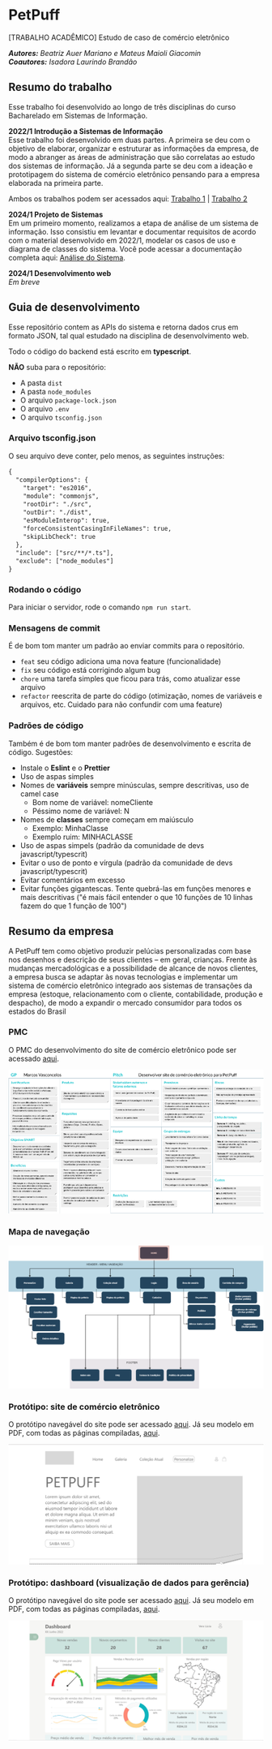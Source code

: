 # PetPuff
[TRABALHO ACADÊMICO] Estudo de caso de comércio eletrônico

***Autores:** Beatriz Auer Mariano e Mateus Maioli Giacomin*<br>
***Coautores:** Isadora Laurindo Brandão*

## Resumo do trabalho
Esse trabalho foi desenvolvido ao longo de três disciplinas do curso Bacharelado em Sistemas de Informação.

**2022/1 Introdução a Sistemas de Informação** <br>
Esse trabalho foi desenvolvido em duas partes.  A primeira se deu com o objetivo de elaborar, organizar e estruturar as informações da empresa, de modo a abranger as áreas de administração que são correlatas ao estudo dos sistemas de informação. Já a segunda parte se deu com a ideação e prototipagem do sistema de comércio eletrônico pensando para a empresa elaborada na primeira parte.

Ambos os trabalhos podem ser acessados aqui:
[Trabalho 1](doc/T1_BeatrizMarianoMateusMaioli.pdf) |
[Trabalho 2](doc/T2_BeatrizMarianoMateusMaioli.pdf)

**2024/1 Projeto de Sistemas**<br>
Em um primeiro momento, realizamos a etapa de análise de um sistema de informação. Isso consistiu em levantar e documentar requisitos de acordo com o material desenvolvido em 2022/1, modelar os casos de uso e diagrama de classes do sistema. Você pode acessar a documentação completa aqui: [Análise do Sistema](doc/Trabalho%201%20-%20Analise.pdf).

**2024/1 Desenvolvimento web**<br>
*Em breve*

## Guia de desenvolvimento

Esse repositório contem as APIs do sistema e retorna dados crus em formato JSON, tal qual estudado na disciplina de desenvolvimento web.

Todo o código do backend está escrito em **typescript**.

**NÃO** suba para o repositório:
* A pasta `dist`
* A pasta `node_modules`
* O arquivo `package-lock.json`
* O arquivo `.env`
* O arquivo `tsconfig.json`

### Arquivo tsconfig.json

O seu arquivo deve conter, pelo menos, as seguintes instruções:

```
{
  "compilerOptions": {
    "target": "es2016",
    "module": "commonjs",
    "rootDir": "./src",
    "outDir": "./dist",
    "esModuleInterop": true,
    "forceConsistentCasingInFileNames": true,
    "skipLibCheck": true
  },
  "include": ["src/**/*.ts"],
  "exclude": ["node_modules"]
}
```

### Rodando o código

Para iniciar o servidor, rode o comando `npm run start`.

### Mensagens de commit

É de bom tom manter um padrão ao enviar commits para o repositório.

* `feat` seu código adiciona uma nova feature (funcionalidade)
* `fix` seu código está corrigindo algum bug
* `chore` uma tarefa simples que ficou para trás, como atualizar esse arquivo
* `refactor` reescrita de parte do código (otimização, nomes de variáveis e arquivos, etc. Cuidado para não confundir com uma feature)

### Padrões de código

Também é de bom tom manter padrões de desenvolvimento e escrita de código. Sugestões:

* Instale o **Eslint** e o **Prettier**
* Uso de aspas simples
* Nomes de **variáveis** sempre minúsculas, sempre descritivas, uso de camel case
    * Bom nome de variável: nomeCliente
    * Péssimo nome de variável: N
* Nomes de **classes** sempre começam em maiúsculo
    * Exemplo: MinhaClasse
    * Exemplo ruim: MINHACLASSE
* Uso de aspas simpels (padrão da comunidade de devs javascript/typescrit)
* Evitar o uso de ponto e vírgula (padrão da comunidade de devs javascript/typescrit)
* Evitar comentários em excesso
* Evitar funções gigantescas. Tente quebrá-las em funções menores e mais descritivas ("é mais fácil entender o que 10 funções de 10 linhas fazem do que 1 função de 100")


## Resumo da empresa

A PetPuff tem como objetivo produzir pelúcias personalizadas com base nos desenhos e   descrição de seus clientes – em geral, crianças. Frente às mudanças mercadológicas e a   possibilidade de alcance de novos clientes, a empresa busca se adaptar às novas tecnologias e  implementar um sistema de comércio eletrônico integrado aos sistemas de transações da  empresa (estoque, relacionamento com o cliente, contabilidade, produção e despacho), de modo  a expandir o mercado consumidor para todos os estados do Brasil

### PMC

O PMC do desenvolvimento do site de comércio eletrônico pode ser acessado [aqui](doc/PetPuff_PMC.pdf).

![PMC](doc/pmc.png)

### Mapa de navegação

![Mapa de navegação do site](doc/sitemap.png)

### Protótipo: site de comércio eletrônico

O protótipo navegável do site pode ser acessado [aqui](https://xd.adobe.com/view/22463702-5310-42eb-8376-3dc1cf223ecd-7715/?fullscreen&hints=off).
Já seu modelo em PDF, com todas as páginas compiladas, [aqui](doc/PetPuff_Site.pdf).

![ImagePlaceholder: site](doc/site.PNG)

### Protótipo: dashboard (visualização de dados para gerência)

O protótipo navegável do site pode ser acessado [aqui](https://xd.adobe.com/view/12fbce01-c52e-4968-b49c-0b4207d0ee0e-47a8/?fullscreen&hints=off).
Já seu modelo em PDF, com todas as páginas compiladas, [aqui](doc/PetPuff_ADM.pdf).

![ImagePlaceholder: Dashboard](/doc/dashboard.PNG)

